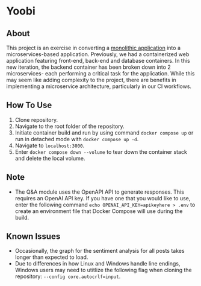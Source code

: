 # Yoobi

## About
This project is an exercise in converting a [monolithic application](https://github.com/loganhagen/sentiment-analyzer) into a microservices-based application. Previously, we had a containerized web application featuring front-end, back-end and database containers. In this new iteration, the backend container has been broken down into 2 microservices- each performing a critical task for the application. While this may seem like adding complexity to the project, there are benefits in implementing a microservice architecture, particularly in our CI workflows.

## How To Use
1. Clone repository.
2. Navigate to the root folder of the repository.
3. Initiate container build and run by using command ```docker compose up``` or run in detached mode with ```docker compose up -d```.
4. Navigate to ```localhost:3000```.
5. Enter ```docker compose down --volume``` to tear down the container stack and delete the local volume.

## Note
- The Q&A module uses the OpenAPI API to generate responses. This requires an OpenAI API key. If you have one that you would like to use, enter the following command ```echo OPENAI_API_KEY=apikeyhere > .env``` to create an environment file that Docker Compose will use during the build.


## Known Issues
- Occasionally, the graph for the sentiment analysis for all posts takes longer than expected to load.
- Due to differences in how Linux and Windows handle line endings, Windows users may need to utitlize the following flag when cloning the repository: ```--config core.autocrlf=input```.
